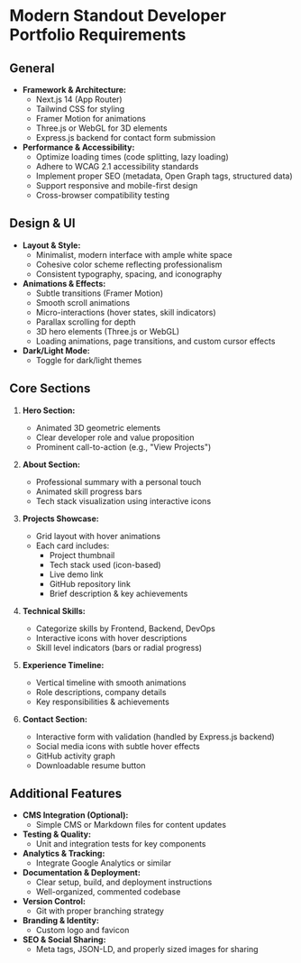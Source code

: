 # Modern Standout Developer Portfolio Requirements

## General
- **Framework & Architecture:**  
  - Next.js 14 (App Router)
  - Tailwind CSS for styling
  - Framer Motion for animations
  - Three.js or WebGL for 3D elements
  - Express.js backend for contact form submission
- **Performance & Accessibility:**  
  - Optimize loading times (code splitting, lazy loading)
  - Adhere to WCAG 2.1 accessibility standards
  - Implement proper SEO (metadata, Open Graph tags, structured data)
  - Support responsive and mobile-first design
  - Cross-browser compatibility testing

<!-- creat more  -->


## Design & UI
- **Layout & Style:**  
  - Minimalist, modern interface with ample white space
  - Cohesive color scheme reflecting professionalism
  - Consistent typography, spacing, and iconography
- **Animations & Effects:**  
  - Subtle transitions (Framer Motion)
  - Smooth scroll animations
  - Micro-interactions (hover states, skill indicators)
  - Parallax scrolling for depth
  - 3D hero elements (Three.js or WebGL)
  - Loading animations, page transitions, and custom cursor effects
- **Dark/Light Mode:**  
  - Toggle for dark/light themes

## Core Sections
1. **Hero Section:**
   - Animated 3D geometric elements
   - Clear developer role and value proposition
   - Prominent call-to-action (e.g., "View Projects")

2. **About Section:**
   - Professional summary with a personal touch
   - Animated skill progress bars
   - Tech stack visualization using interactive icons

3. **Projects Showcase:**
   - Grid layout with hover animations
   - Each card includes:
     - Project thumbnail
     - Tech stack used (icon-based)
     - Live demo link
     - GitHub repository link
     - Brief description & key achievements

4. **Technical Skills:**
   - Categorize skills by Frontend, Backend, DevOps
   - Interactive icons with hover descriptions
   - Skill level indicators (bars or radial progress)

5. **Experience Timeline:**
   - Vertical timeline with smooth animations
   - Role descriptions, company details
   - Key responsibilities & achievements

6. **Contact Section:**
   - Interactive form with validation (handled by Express.js backend)
   - Social media icons with subtle hover effects
   - GitHub activity graph
   - Downloadable resume button

## Additional Features
- **CMS Integration (Optional):**  
  - Simple CMS or Markdown files for content updates
- **Testing & Quality:**  
  - Unit and integration tests for key components
- **Analytics & Tracking:**  
  - Integrate Google Analytics or similar
- **Documentation & Deployment:**  
  - Clear setup, build, and deployment instructions
  - Well-organized, commented codebase
- **Version Control:**  
  - Git with proper branching strategy
- **Branding & Identity:**  
  - Custom logo and favicon
- **SEO & Social Sharing:**  
  - Meta tags, JSON-LD, and properly sized images for sharing
